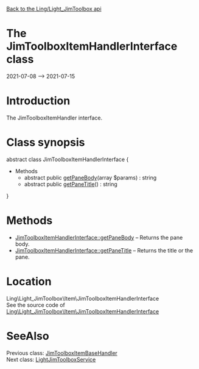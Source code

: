 [Back to the Ling/Light_JimToolbox api](https://github.com/lingtalfi/Light_JimToolbox/blob/master/doc/api/Ling/Light_JimToolbox.md)



The JimToolboxItemHandlerInterface class
================
2021-07-08 --> 2021-07-15






Introduction
============

The JimToolboxItemHandler interface.



Class synopsis
==============


abstract class <span class="pl-k">JimToolboxItemHandlerInterface</span>  {

- Methods
    - abstract public [getPaneBody](https://github.com/lingtalfi/Light_JimToolbox/blob/master/doc/api/Ling/Light_JimToolbox/Item/JimToolboxItemHandlerInterface/getPaneBody.md)(array $params) : string
    - abstract public [getPaneTitle](https://github.com/lingtalfi/Light_JimToolbox/blob/master/doc/api/Ling/Light_JimToolbox/Item/JimToolboxItemHandlerInterface/getPaneTitle.md)() : string

}






Methods
==============

- [JimToolboxItemHandlerInterface::getPaneBody](https://github.com/lingtalfi/Light_JimToolbox/blob/master/doc/api/Ling/Light_JimToolbox/Item/JimToolboxItemHandlerInterface/getPaneBody.md) &ndash; Returns the pane body.
- [JimToolboxItemHandlerInterface::getPaneTitle](https://github.com/lingtalfi/Light_JimToolbox/blob/master/doc/api/Ling/Light_JimToolbox/Item/JimToolboxItemHandlerInterface/getPaneTitle.md) &ndash; Returns the title or the pane.





Location
=============
Ling\Light_JimToolbox\Item\JimToolboxItemHandlerInterface<br>
See the source code of [Ling\Light_JimToolbox\Item\JimToolboxItemHandlerInterface](https://github.com/lingtalfi/Light_JimToolbox/blob/master/Item/JimToolboxItemHandlerInterface.php)



SeeAlso
==============
Previous class: [JimToolboxItemBaseHandler](https://github.com/lingtalfi/Light_JimToolbox/blob/master/doc/api/Ling/Light_JimToolbox/Item/JimToolboxItemBaseHandler.md)<br>Next class: [LightJimToolboxService](https://github.com/lingtalfi/Light_JimToolbox/blob/master/doc/api/Ling/Light_JimToolbox/Service/LightJimToolboxService.md)<br>
